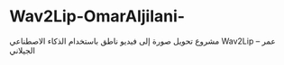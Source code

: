 # Wav2Lip-OmarAljilani-
مشروع تحويل صورة إلى فيديو ناطق باستخدام الذكاء الاصطناعي Wav2Lip – عمر الجيلاني

